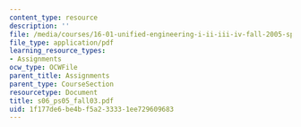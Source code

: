 ```yaml
---
content_type: resource
description: ''
file: /media/courses/16-01-unified-engineering-i-ii-iii-iv-fall-2005-spring-2006/1f177de6be4bf5a233331ee729609683_s06_ps05_fall03.pdf
file_type: application/pdf
learning_resource_types:
- Assignments
ocw_type: OCWFile
parent_title: Assignments
parent_type: CourseSection
resourcetype: Document
title: s06_ps05_fall03.pdf
uid: 1f177de6-be4b-f5a2-3333-1ee729609683
---
```

